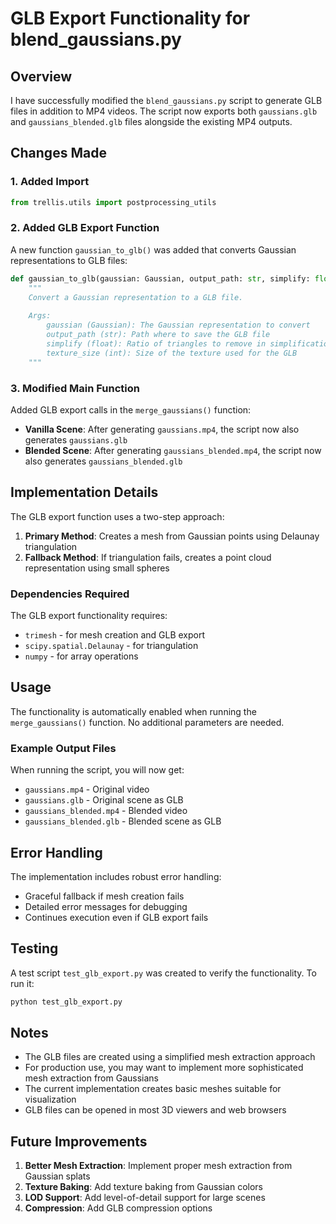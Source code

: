 # GLB Export Functionality for blend_gaussians.py

## Overview

I have successfully modified the `blend_gaussians.py` script to generate GLB files in addition to MP4 videos. The script now exports both `gaussians.glb` and `gaussians_blended.glb` files alongside the existing MP4 outputs.

## Changes Made

### 1. Added Import
```python
from trellis.utils import postprocessing_utils
```

### 2. Added GLB Export Function
A new function `gaussian_to_glb()` was added that converts Gaussian representations to GLB files:

```python
def gaussian_to_glb(gaussian: Gaussian, output_path: str, simplify: float = 0.95, texture_size: int = 1024):
    """
    Convert a Gaussian representation to a GLB file.
    
    Args:
        gaussian (Gaussian): The Gaussian representation to convert
        output_path (str): Path where to save the GLB file
        simplify (float): Ratio of triangles to remove in simplification
        texture_size (int): Size of the texture used for the GLB
    """
```

### 3. Modified Main Function
Added GLB export calls in the `merge_gaussians()` function:

- **Vanilla Scene**: After generating `gaussians.mp4`, the script now also generates `gaussians.glb`
- **Blended Scene**: After generating `gaussians_blended.mp4`, the script now also generates `gaussians_blended.glb`

## Implementation Details

The GLB export function uses a two-step approach:

1. **Primary Method**: Creates a mesh from Gaussian points using Delaunay triangulation
2. **Fallback Method**: If triangulation fails, creates a point cloud representation using small spheres

### Dependencies Required

The GLB export functionality requires:
- `trimesh` - for mesh creation and GLB export
- `scipy.spatial.Delaunay` - for triangulation
- `numpy` - for array operations

## Usage

The functionality is automatically enabled when running the `merge_gaussians()` function. No additional parameters are needed.

### Example Output Files

When running the script, you will now get:
- `gaussians.mp4` - Original video
- `gaussians.glb` - Original scene as GLB
- `gaussians_blended.mp4` - Blended video  
- `gaussians_blended.glb` - Blended scene as GLB

## Error Handling

The implementation includes robust error handling:
- Graceful fallback if mesh creation fails
- Detailed error messages for debugging
- Continues execution even if GLB export fails

## Testing

A test script `test_glb_export.py` was created to verify the functionality. To run it:

```bash
python test_glb_export.py
```

## Notes

- The GLB files are created using a simplified mesh extraction approach
- For production use, you may want to implement more sophisticated mesh extraction from Gaussians
- The current implementation creates basic meshes suitable for visualization
- GLB files can be opened in most 3D viewers and web browsers

## Future Improvements

1. **Better Mesh Extraction**: Implement proper mesh extraction from Gaussian splats
2. **Texture Baking**: Add texture baking from Gaussian colors
3. **LOD Support**: Add level-of-detail support for large scenes
4. **Compression**: Add GLB compression options